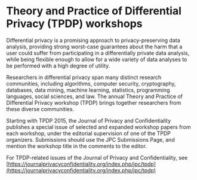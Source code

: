 # Theory and Practice of Differential Privacy (TPDP) workshops
Differential privacy is a promising approach to privacy-preserving data analysis, providing strong worst-case guarantees about the harm that a user could suffer from participating in a differentially private data analysis, while being flexible enough to allow for a wide variety of data analyses to be performed with a high degree of utility.

Researchers in differential privacy span many distinct research communities, including algorithms, computer security, cryptography, databases, data mining, machine learning, statistics, programming languages, social sciences, and law. The annual Theory and Practice of Differential Privacy workshop (TPDP) brings together researchers from these diverse communities. 

Starting with TPDP 2015, the Journal of Privacy and Confidentiality publishes a special issue of selected and expanded workshop papers from each workshop, under the editorial supervision of one of the TPDP organizers. Submissions should use the JPC Submissions Page, and mention the workshop title in the comments to the editor.

For TPDP-related issues of the Journal of Privacy and Confidentiality, see [https://journalprivacyconfidentiality.org/index.php/jpc/tpdp](https://journalprivacyconfidentiality.org/index.php/jpc/tpdp)
